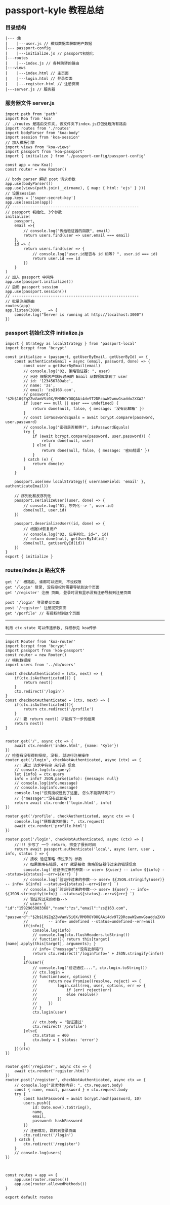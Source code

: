 passport-kyle 教程总结
======================
### 目录结构
    |--- db
    |    |---user.js // 模拟数据库获取用户数据
    |--- passport-config
    |    |---initialize.js // passport初始化
    |---routes
    |    |---index.js // 各种跳转的路由
    |---views
    |    |---index.html // 主页面
    |    |---login.html // 登录页面
    |    |---register.html // 注册页面
    |---server.js // 服务器
### 服务器文件 server.js 
    import path from 'path'
    import Koa from 'koa'
    // ./routes 是路由文件夹, 该文件夹下index.js打包处理所有路由
    import routes from './routes'
    import bodyParser from 'koa-body'
    import session from 'koa-session'
    // 加入模板引擎
    import views from 'koa-views'
    import passport from 'koa-passport'
    import { initialize } from './passport-config/passport-config'
    
    const app = new Koa()
    const router = new Router()
    
    // body parser 解析 post 请求参数
    app.use(bodyParser())
    app.use(views(path.join(__dirname), { map: { html: 'ejs' } }))
    // 设置session
    app.keys = ['super-secret-key']
    app.use(session(app))
    // --------------------------------------------------------
    // passport 初始化, 3个参数
    initialize(
        passport,
        email =>{ 
            // console.log("传给验证器的函数", email)
            return users.find(user => user.email === email)
        },
        id => {
            return users.find(user => {
                // console.log("user.id是否与 id 相等? ", user.id === id)
                return user.id === id
            })
        }
    )
    // 加入 passport 中间件
    app.use(passport.initialize())
    // 启用 passport session
    app.use(passport.session())
    // --------------------------------------------------------
    // 批量注册路由
    routes(app)
    app.listen(3000, _ => {
        console.log("Server is running at http://localhost:3000")
    })
    
### passport 初始化文件 initialize.js   

    import { Strategy as localStrategy } from 'passport-local'
    import bcrypt from 'bcrypt'

    const initialize = (passport, getUserByEmail, getUserById) => {
        const authenticateEmail = async (email, password, done) => {
            const user = getUserByEmail(email)
            // console.log("02, 策略验证器: ", user)
            // 已经 根据客户端传过来的 Email 从数据库拿到了 user
            // id: '123456789abc',
            // name: 'zs',
            // email: 'zs@163.com',
            // password: '$2b$10$Zq2ZwVamVSi0X/RM0ROYOOQAAi4dv9T2DRcawW2wnwGsaddu2XXA2'
            if (user === null || user === undefined) {
                return done(null, false, { message: '没有此邮箱' })
            }
            // const isPasswordEquals = await bcrypt.compare(password, user.password)
            // console.log("密码是否相等?", isPasswordEquals)
            try {
                if (await bcrypt.compare(password, user.password)) {
                    return done(null, user)
                } else {
                    return done(null, false, { message: '密码错误' })
                }
            } catch (e) {
                return done(e)
            }
        }
        
        passport.use(new localStrategy({ usernameField: 'email' }, authenticateEmail))
        
        // 序列化和反序列化
        passport.serializeUser((user, done) => {
            // console.log('01, 序列化--> ', user.id)
            done(null, user.id)
        })
        
        passport.deserializeUser((id, done) => {
            // 根据id恢复用户
            // console.log("02, 反序列化, id=", id)
            // return done(null, getUserById(id))
            done(null, getUserById(id))
        })
    }
    export { initialize }
        
 ### routes/index.js 路由文件
    get '/' 根路由, 谁都可以进来, 不设权限
    get '/login' 登录, 没有授权时需要导航到这个页面
    get '/register' 注册 页面, 登录时没有显示没有注册导航到注册页面
    
    post '/login' 登录提交页面
    post '/register' 注册提交页面
    get '/porfile' // 有授权时到这个页面
<hr>   
    
    利用 ctx.state 可以传递参数, 详细参见 koa传参
    
<hr>

    import Router from 'koa-router'
    import bcrypt from 'bcrypt'
    import passport from 'koa-passport'
    const router = new Router()
    // 模拟数据库
    import users from '../db/users'
    
    const checkAuthenticated = (ctx, next) => {
        if(ctx.isAuthenticated()) {
            return next()
        }
        ctx.redirect('/login')
    }
    const checkNotAuthenticated = (ctx, next) => {
        if(ctx.isAuthenticated()){
            return ctx.redirect('/profile')
        }
        //! 要 return next() 才能有下一步的结果
        return next()
    }


    router.get('/', async ctx => {
        await ctx.render('index.html', {name: 'Kyle'})
    })
    // 检查有没有得到授权, 没有, 就进行注册操作
    router.get('/login', checkNotAuthenticated, async (ctx) => {
        //! 通过 请求字符串 来传递 信息
        // console.log(ctx.query)
        let {info} = ctx.query
        info = info? JSON.parse(info): {message: null}
        // console.log(info.message)
        // console.log(info.message) 
        console.log("没有授权是到了这里, 怎么不能跳转呢?")
        // {"message":"没有此邮箱"}
        return await ctx.render('login.html', info)
    })

    router.get('/profile', checkAuthenticated, async ctx => {
        console.log("获取请求的值: ", ctx.request)
        await ctx.render('profile.html')
    })

    router.post('/login', checkNotAuthenticated, async (ctx) => {
        //!!! 少写了 一个 return, 排查了很长时间
        return await passport.authenticate('local', async (err, user , info, status ) => {
            // 接收 验证策略 传过来的 参数 
            // 如果策略有错误, err 就是接收 策略验证器传过来的错误信息
            console.log(`验证传过来的参数--> user= ${user} -- info= ${info} --status=${status}--err=${err} `)
            // console.log(`验证传过来的参数--> user= ${JSON.stringify(user)} -- info= ${info} --status=${status}--err=${err} `)
            // console.log(`验证传过来的参数--> user= ${user} -- info= ${JSON.stringify(info)} --status=${status}--err=${err} `)
            // 验证传过来的参数--> 
            // user= { "id":"1592905003368","name":"zs","email":"zs@163.com",
            //         "password":"$2b$10$Zq2ZwVamVSi0X/RM0ROYOOQAAi4dv9T2DRcawW2wnwGsaddu2XXA2"} 
            //         -- info= undefined --status=undefined--err=null 
            if(info){
                console.log(info)
                // console.log(ctx.flushHeaders.toString())
                // function(){ return this[target][name].apply(this[target], arguments); }
                // info= {"message":"没有此邮箱"}
                return ctx.redirect('/login?info=' + JSON.stringify(info))
            }
            if(user){
                // console.log("验证通过....", ctx.login.toString())
                // ctx.login = 
                // function(user, options) {
                //     return new Promise((resolve, reject) => {
                //         login.call(req, user, options, err => {
                //             if (err) reject(err)
                //             else resolve()
                //         })
                //     })
                // }
                ctx.login(user)
                
                // ctx.body = '验证通过'
                ctx.redirect('/profile')
            }else{
                ctx.status = 400
                ctx.body = { status: 'error'}
            }
        })(ctx)
    })


    router.get('/register', async ctx => {
        await ctx.render('register.html')
    })
    router.post('/register', checkNotAuthenticated, async ctx => {
        // console.log("请求体的内容: ", ctx.request.body)
        const { name, email, password } = ctx.request.body
        try {
            const hashPassword = await bcrypt.hash(password, 10)
            users.push({
                id: Date.now().toString(),
                name,
                email,
                password: hashPassword
            })
            // 注册成功, 跳转到登录页面
            ctx.redirect('/login')
        } catch {
            ctx.redirect('/register')
        }
        // console.log(users)
    })



    const routes = app => {
        app.use(router.routes())
        app.use(router.allowedMethods())
    }

    export default routes
 
    
    
    
    
    
    
    
    
    
    
    
    